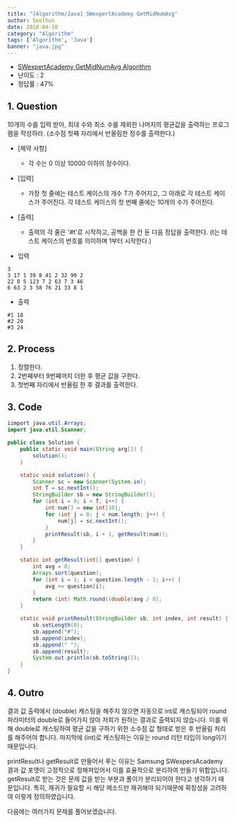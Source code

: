 ```yaml
---
title: "[Algorithm/Java] SWexpertAcademy GetMidNumAvg"
author: Seolhun
date: 2018-04-10
category: "Algorithm"
tags: ['Algorithm', 'Java']
banner: "java.jpg"
---
```

- [SWexpertAcademy GetMidNumAvg Algorithm](https://www.swexpertacademy.com/main/code/problem/problemDetail.do)
- 난이도 : 2
- 정답률 : 47%


## 1. Question
10개의 수를 입력 받아, 최대 수와 최소 수를 제외한 나머지의 평균값을 출력하는 프로그램을 작성하라. (소수점 첫째 자리에서 반올림한 정수를 출력한다.)

- [제약 사항]
  - 각 수는 0 이상 10000 이하의 정수이다.

- [입력]
  - 가장 첫 줄에는 테스트 케이스의 개수 T가 주어지고, 그 아래로 각 테스트 케이스가 주어진다. 각 테스트 케이스의 첫 번째 줄에는 10개의 수가 주어진다.

- [출력]
  - 출력의 각 줄은 '#t'로 시작하고, 공백을 한 칸 둔 다음 정답을 출력한다. (t는 테스트 케이스의 번호를 의미하며 1부터 시작한다.)

- 입력
```
3
3 17 1 39 8 41 2 32 99 2
22 8 5 123 7 2 63 7 3 46
6 63 2 3 58 76 21 33 8 1
```

- 출력
```
#1 18
#2 20
#3 24
```

## 2. Process
1. 정렬한다.
2. 2번째부터 9번째까지 더한 후 평균 값을 구한다.
3. 첫번째 자리에서 반올림 한 후 결과를 출력한다.

## 3. Code
```java
iimport java.util.Arrays;
import java.util.Scanner;

public class Solution {
    public static void main(String arg[]) {
        solution();
    }

    static void solution() {
        Scanner sc = new Scanner(System.in);
        int T = sc.nextInt();
        StringBuilder sb = new StringBuilder();
        for (int i = 0; i < T; i++) {
            int num[] = new int[10];
            for (int j = 0; j < num.length; j++) {
                num[j] = sc.nextInt();
            }
            printResult(sb, i + 1, getResult(num));
        }
    }

    static int getResult(int[] question) {
        int avg = 0;
        Arrays.sort(question);
        for (int i = 1; i < question.length - 1; i++) {
            avg += question[i];
        }
        return (int) Math.round((double)avg / 8);
    }

    static void printResult(StringBuilder sb, int index, int result) {
        sb.setLength(0);
        sb.append("#");
        sb.append(index);
        sb.append(" ");
        sb.append(result);
        System.out.println(sb.toString());
    }
}
```

## 4. Outro
결과 값 출력에서 (double) 캐스팅을 해주지 않으면 자동으로 int로 캐스팅되어 round 파라미터의 double로 들어가지 않아 저희가 원하는 결과로 출력되지 않습니다. 이를 위해 double로 캐스팅하여 평균 값을 구하기 위한 소수점 값 형태로 받은 후 반올림 처리를 해주어야 합니다. 마지막에 (int)로 캐스팅하는 이유는 round 리턴 타입이 long이기 때문입니다.

printResult나 getResult로 만들어서 푸는 이유는 Samsung SWexpersAcademy 결과 값 포맷이 고정적으로 정해져있어서 이를 효율적으로 분리하여 만들기 위함입니다. getResult로 받는 것은 문제 값을 받는 부분과 풀이가 분리되어야 한다고 생각하기 때문입니다. 특히, 재귀가 필요할 시 해당 메소드만 재귀해야 되기때문에 확장성을 고려하여 이렇게 정의하였습니다.

다음에는 여러가지 문제를 풀어보겠습니다.
